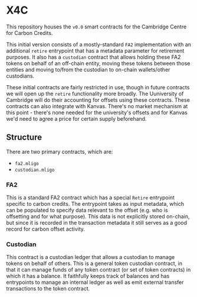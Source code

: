 # X4C

This repository houses the `v0.0` smart contracts for the Cambridge Centre for Carbon Credits.

This initial version consists of a mostly-standard `FA2` implementation with an additional `retire` entrypoint that has a metadata parameter for retirement purposes. It also has a `custodian` contract that allows holding these FA2 tokens on behalf of an off-chain entity, moving these tokens between those entities and moving to/from the custodian to on-chain wallets/other custodians.

These initial contracts are fairly restricted in use, though in future contracts we will open up the `retire` functionality more broadly. The Uuniversity of Cambridge will do their accounting for offsets using these contracts. These contracts can also integrate with Kanvas. There's no market mechanism at this point - there's none needed for the university's offsets and for Kanvas we'd need to agree a price for certain supply beforehand.

## Structure 
There are two primary contracts, which are:
* `fa2.mligo`
* `custodian.mligo`

### FA2
This is a standard FA2 contract which has a special `Retire` entrypoint specific to carbon credits. The entrypoint takes as input metadata, which can be populated to specify data relevant to the offset (e.g. who is offsetting and for what purpose). This data is not explicitly stored on-chain, but since it is recorded in the transaction metadata it still serves as a good record for carbon offset activity.

### Custodian
This contract is a custodian ledger that allows a custodian to manage tokens on behalf of others. This is a general token custodian contract, in that it can manage funds of any token contract (or set of token contracts) in which it has a balance. It faithfully keeps track of balances and has entrypoints to manage an internal ledger as well as emit external transfer transactions to the token contract.